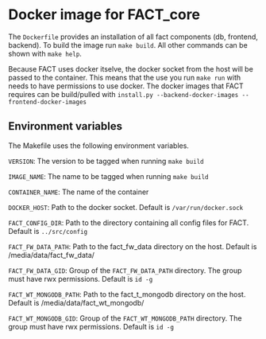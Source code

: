 # Docker image for FACT_core
The `Dockerfile` provides an installation of all fact components (db, frontend,
backend).
To build the image run `make build`.
All other commands can be shown with `make help`.

Because FACT uses docker itselve, the docker socket from the host will be
passed to the container. This means that the use you run `make run` with needs
to have permissions to use docker.
The docker images that FACT requires can be build/pulled with `install.py
--backend-docker-images --frontend-docker-images`

## Environment variables
The Makefile uses the following environment variables.

`VERSION`: The version to be tagged when running `make build`

`IMAGE_NAME`: The name to be tagged when running `make build`

`CONTAINER_NAME`: The name of the container

`DOCKER_HOST`: Path to the docker socket. Default is `/var/run/docker.sock`

`FACT_CONFIG_DIR`: Path to the directory containing all config files for FACT.
Default is `../src/config`

`FACT_FW_DATA_PATH`: Path to the fact\_fw\_data directory on the host. Default
is /media/data/fact\_fw\_data/

`FACT_FW_DATA_GID`: Group of the `FACT_FW_DATA_PATH` directory. The group must
have rwx permissions. Default is `id -g`

`FACT_WT_MONGODB_PATH`: Path to the fact_t_mongodb directory on the host.
Default is /media/data/fact\_wt\_mongodb/

`FACT_WT_MONGODB_GID`: Group of the `FACT_WT_MONGODB_PATH` directory. The group
must have rwx permissions. Default is `id -g`
